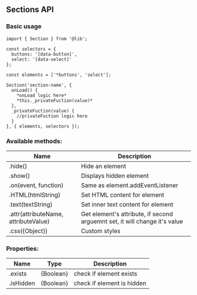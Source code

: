 ## Sections API

### Basic usage

    import { Section } from '@lib';

    const selectors = {
      buttons: '[data-button]',
      select: '[data-select]'
    };

    const elements = ['*buttons', 'select'];

    Section('section-name', {
      onLoad() {
        *onLoad logic here*
        *this._privateFuction(value)*
      },
      _privateFuction(value) {
        //privateFuction logic here
      }
    }, { elements, selectors });

### Available methods:

| Name                                 | Description                                                                |
| ------------------------------------ | -------------------------------------------------------------------------- |
| .hide()                              | Hide an element                                                            |
| .show()                              | Displays hidden element                                                    |
| .on(event, function)                 | Same as element.addEventListener                                           |
| .HTML(htmlString)                    | Set HTML content for element                                               |
| .text(textString)                    | Set inner text content for element                                         |
| .attr(attributeName, attributeValue) | Get element's attribute, if second arguemnt set, it will change it's value |
| .css({Object})                       | Custom styles                                                              |

### Properties:

| Name      | Type      | Description                |
| --------- | --------- | -------------------------- |
| .exists   | {Boolean} | check if element exists    |
| .isHidden | {Boolean} | check if element is hidden |
